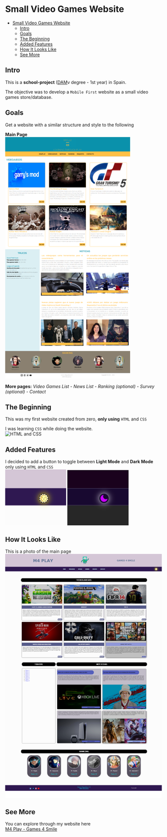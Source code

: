 # Small Video Games Website
- [Small Video Games Website](#small-video-games-website)
  - [Intro](#intro)
  - [Goals](#goals)
  - [The Beginning](#the-beginning)
  - [Added Features](#added-features)
  - [How It Looks Like](#how-it-looks-like)
  - [See More](#see-more)

## Intro
This is a **school-project** ([DAM](https://www.todofp.es/que-estudiar/loe/informatica-comunicaciones/des-aplicaciones-multiplataforma.html)v degree - 1st year) in Spain.

The objective was to develop a `Mobile First` website as a small video games store/database.

## Goals
Get a website with a similar structure and style to the following

**Main Page**\
![Main Page](src/web_ejemplo.PNG)

**More pages:** _Video Games List_ - _News List_ - _Ranking (optional)_ - _Survey (optional)_ - _Contact_

## The Beginning
This was my first website created from zero, **only using** `HTML` and `CSS`

I was learning `CSS` while doing the website.\
![HTML and CSS](https://baztabelm.com/wp-content/uploads/2021/09/html-css-main.jpg)

## Added Features
I decided to add a button to toggle between **Light Mode** and **Dark Mode** only using `HTML` and `CSS`\
![Light Mode Button](src/toggle_dark_mode.PNG)
![Dark Mode Button](src/toggle_light_mode.PNG)

## How It Looks Like
This is a photo of the main page\
![Main Page](src/main_page.png)

## See More
You can explore through my website here\
[M4 Play - Games 4 Smile](https://mcwally.github.io/SmallVideoGamesWeb/)
